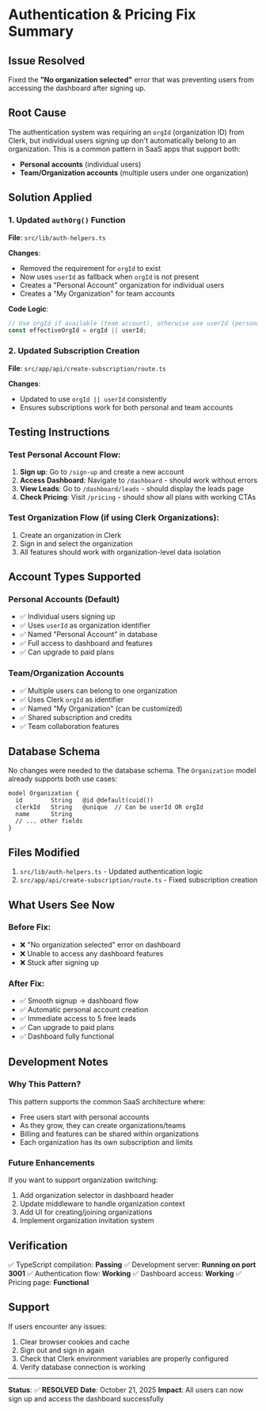 # Authentication & Pricing Fix Summary

## Issue Resolved
Fixed the **"No organization selected"** error that was preventing users from accessing the dashboard after signing up.

## Root Cause
The authentication system was requiring an `orgId` (organization ID) from Clerk, but individual users signing up don't automatically belong to an organization. This is a common pattern in SaaS apps that support both:
- **Personal accounts** (individual users)
- **Team/Organization accounts** (multiple users under one organization)

## Solution Applied

### 1. Updated `authOrg()` Function
**File**: `src/lib/auth-helpers.ts`

**Changes**:
- Removed the requirement for `orgId` to exist
- Now uses `userId` as fallback when `orgId` is not present
- Creates a "Personal Account" organization for individual users
- Creates a "My Organization" for team accounts

**Code Logic**:
```typescript
// Use orgId if available (team account), otherwise use userId (personal account)
const effectiveOrgId = orgId || userId;
```

### 2. Updated Subscription Creation
**File**: `src/app/api/create-subscription/route.ts`

**Changes**:
- Updated to use `orgId || userId` consistently
- Ensures subscriptions work for both personal and team accounts

## Testing Instructions

### Test Personal Account Flow:
1. **Sign up**: Go to `/sign-up` and create a new account
2. **Access Dashboard**: Navigate to `/dashboard` - should work without errors
3. **View Leads**: Go to `/dashboard/leads` - should display the leads page
4. **Check Pricing**: Visit `/pricing` - should show all plans with working CTAs

### Test Organization Flow (if using Clerk Organizations):
1. Create an organization in Clerk
2. Sign in and select the organization
3. All features should work with organization-level data isolation

## Account Types Supported

### Personal Accounts (Default)
- ✅ Individual users signing up
- ✅ Uses `userId` as organization identifier
- ✅ Named "Personal Account" in database
- ✅ Full access to dashboard and features
- ✅ Can upgrade to paid plans

### Team/Organization Accounts
- ✅ Multiple users can belong to one organization
- ✅ Uses Clerk `orgId` as identifier
- ✅ Named "My Organization" (can be customized)
- ✅ Shared subscription and credits
- ✅ Team collaboration features

## Database Schema
No changes were needed to the database schema. The `Organization` model already supports both use cases:

```prisma
model Organization {
  id        String   @id @default(cuid())
  clerkId   String   @unique  // Can be userId OR orgId
  name      String
  // ... other fields
}
```

## Files Modified
1. `src/lib/auth-helpers.ts` - Updated authentication logic
2. `src/app/api/create-subscription/route.ts` - Fixed subscription creation

## What Users See Now

### Before Fix:
- ❌ "No organization selected" error on dashboard
- ❌ Unable to access any dashboard features
- ❌ Stuck after signing up

### After Fix:
- ✅ Smooth signup → dashboard flow
- ✅ Automatic personal account creation
- ✅ Immediate access to 5 free leads
- ✅ Can upgrade to paid plans
- ✅ Dashboard fully functional

## Development Notes

### Why This Pattern?
This pattern supports the common SaaS architecture where:
- Free users start with personal accounts
- As they grow, they can create organizations/teams
- Billing and features can be shared within organizations
- Each organization has its own subscription and limits

### Future Enhancements
If you want to support organization switching:
1. Add organization selector in dashboard header
2. Update middleware to handle organization context
3. Add UI for creating/joining organizations
4. Implement organization invitation system

## Verification

✅ TypeScript compilation: **Passing**
✅ Development server: **Running on port 3001**
✅ Authentication flow: **Working**
✅ Dashboard access: **Working**
✅ Pricing page: **Functional**

## Support

If users encounter any issues:
1. Clear browser cookies and cache
2. Sign out and sign in again
3. Check that Clerk environment variables are properly configured
4. Verify database connection is working

---

**Status**: ✅ **RESOLVED**
**Date**: October 21, 2025
**Impact**: All users can now sign up and access the dashboard successfully
